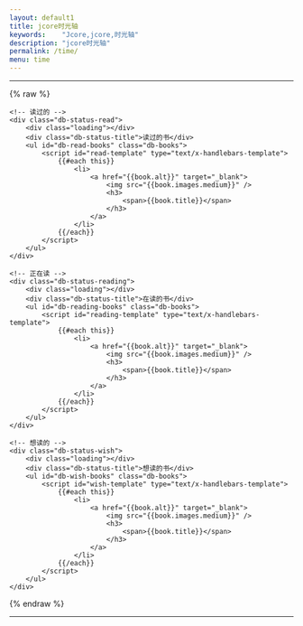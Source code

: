 ```yaml
---
layout: default1
title: jcore时光轴
keywords:	 "Jcore,jcore,时光轴"
description: "jcore时光轴"
permalink: /time/
menu: time
---
```


<hr/>

{% raw %}

<div class="douban-books">

	<!-- 读过的 -->
	<div class="db-status-read">
		<div class="loading"></div>
		<div class="db-status-title">读过的书</div>
		<ul id="db-read-books" class="db-books">
			<script id="read-template" type="text/x-handlebars-template">
				{{#each this}}
					<li>
						<a href="{{book.alt}}" target="_blank">
							<img src="{{book.images.medium}}" />
							<h3>
								<span>{{book.title}}</span>
							</h3>
						</a>
					</li>
				{{/each}}
			</script>
		</ul>
	</div>
	
	<!-- 正在读 -->
	<div class="db-status-reading">
		<div class="loading"></div>
		<div class="db-status-title">在读的书</div>
		<ul id="db-reading-books" class="db-books">
			<script id="reading-template" type="text/x-handlebars-template">
				{{#each this}}
					<li>
						<a href="{{book.alt}}" target="_blank">
							<img src="{{book.images.medium}}" />
							<h3>
								<span>{{book.title}}</span>
							</h3>
						</a>
					</li>
				{{/each}}
			</script>
		</ul>
	</div>
	
	<!-- 想读的 -->
	<div class="db-status-wish">
		<div class="loading"></div>
		<div class="db-status-title">想读的书</div>
		<ul id="db-wish-books" class="db-books">
			<script id="wish-template" type="text/x-handlebars-template">
				{{#each this}}
					<li>
						<a href="{{book.alt}}" target="_blank">
							<img src="{{book.images.medium}}" />
							<h3>
								<span>{{book.title}}</span>
							</h3>
						</a>
					</li>
				{{/each}}
			</script>
		</ul>
	</div>
	
</div>
	
{% endraw %}
	
<hr/>	


